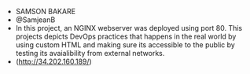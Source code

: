 * SAMSON BAKARE
* @SamjeanB
* In this project, an NGINX webserver was deployed using port 80. This projects depicts DevOps practices that happens in the real world by using custom HTML and making sure its accessible to the public by testing its avaialibility from external networks.
* (http://34.202.160.189/)
